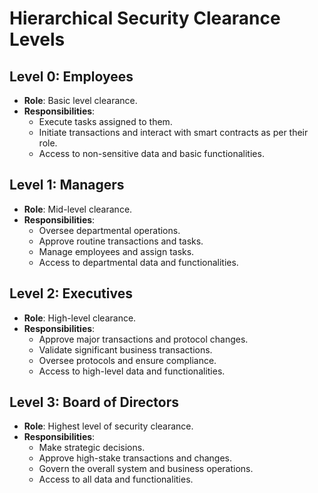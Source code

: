 # Hierarchical Security Clearance Levels  
  
## Level 0: Employees  
- **Role**: Basic level clearance.  
- **Responsibilities**:  
  - Execute tasks assigned to them.  
  - Initiate transactions and interact with smart contracts as per their role.  
  - Access to non-sensitive data and basic functionalities.  
  
## Level 1: Managers  
- **Role**: Mid-level clearance.  
- **Responsibilities**:  
  - Oversee departmental operations.  
  - Approve routine transactions and tasks.  
  - Manage employees and assign tasks.  
  - Access to departmental data and functionalities.  
  
## Level 2: Executives  
- **Role**: High-level clearance.  
- **Responsibilities**:  
  - Approve major transactions and protocol changes.  
  - Validate significant business transactions.  
  - Oversee protocols and ensure compliance.  
  - Access to high-level data and functionalities.  
  
## Level 3: Board of Directors  
- **Role**: Highest level of security clearance.  
- **Responsibilities**:  
  - Make strategic decisions.  
  - Approve high-stake transactions and changes.  
  - Govern the overall system and business operations.  
  - Access to all data and functionalities.  
